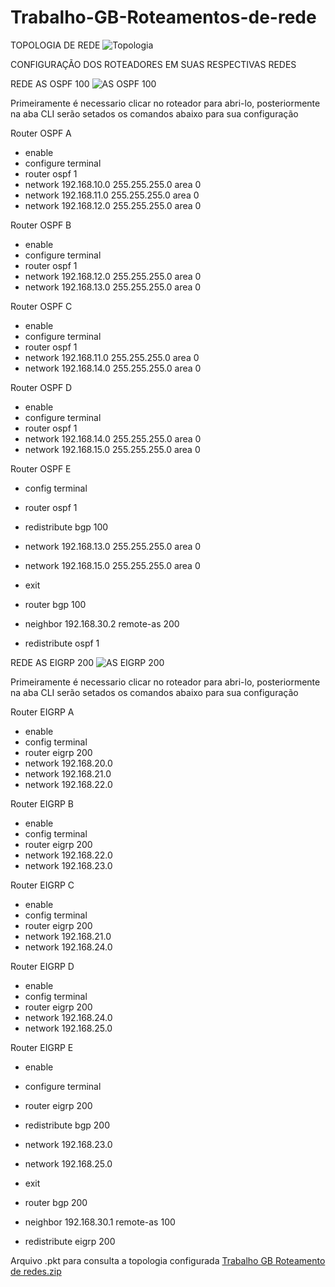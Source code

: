 # Trabalho-GB-Roteamentos-de-rede

TOPOLOGIA DE REDE
![Topologia](https://user-images.githubusercontent.com/67210565/85459884-10751400-b579-11ea-86bb-189d61589f4a.PNG)

CONFIGURAÇÃO DOS ROTEADORES EM SUAS RESPECTIVAS REDES

REDE AS OSPF 100
![AS OSPF 100](https://user-images.githubusercontent.com/67210565/85460218-647ff880-b579-11ea-9f97-c35785dc66ad.PNG)

Primeiramente é necessario clicar no roteador para abri-lo, posteriormente na aba CLI serão setados os comandos abaixo para sua configuração

Router OSPF A
- enable
- configure terminal
- router ospf 1
- network 192.168.10.0 255.255.255.0 area 0
- network 192.168.11.0 255.255.255.0 area 0
- network 192.168.12.0 255.255.255.0 area 0

Router OSPF B
- enable
- configure terminal
- router ospf 1
- network 192.168.12.0 255.255.255.0 area 0
- network 192.168.13.0 255.255.255.0 area 0

Router OSPF C
- enable
- configure terminal
- router ospf 1
- network 192.168.11.0 255.255.255.0 area 0
- network 192.168.14.0 255.255.255.0 area 0

Router OSPF D
- enable
- configure terminal
- router ospf 1
- network 192.168.14.0 255.255.255.0 area 0
- network 192.168.15.0 255.255.255.0 area 0

Router OSPF E
- config terminal
- router ospf 1
- redistribute bgp 100
- network 192.168.13.0 255.255.255.0 area 0
- network 192.168.15.0 255.255.255.0 area 0
- exit

- router bgp 100
- neighbor 192.168.30.2 remote-as 200
- redistribute ospf 1


REDE AS EIGRP 200
![AS EIGRP 200](https://user-images.githubusercontent.com/67210565/85460727-f25be380-b579-11ea-8423-d840cd8bf62a.PNG)

Primeiramente é necessario clicar no roteador para abri-lo, posteriormente na aba CLI serão setados os comandos abaixo para sua configuração

Router EIGRP A
- enable
- config terminal
- router eigrp 200
- network 192.168.20.0
- network 192.168.21.0
- network 192.168.22.0

Router EIGRP B
- enable
- config terminal
- router eigrp 200
- network 192.168.22.0
- network 192.168.23.0

Router EIGRP C
- enable
- config terminal
- router eigrp 200
- network 192.168.21.0
- network 192.168.24.0

Router EIGRP D
- enable
- config terminal
- router eigrp 200
- network 192.168.24.0
- network 192.168.25.0

Router EIGRP E
- enable
- configure terminal
- router eigrp 200
- redistribute bgp 200
- network 192.168.23.0
- network 192.168.25.0
- exit

- router bgp 200
- neighbor 192.168.30.1 remote-as 100
- redistribute eigrp 200



Arquivo .pkt para consulta a topologia configurada
[Trabalho GB Roteamento de redes.zip](https://github.com/RafaelDuprat/Trabalho-GB-Roteamentos-de-rede/files/4821884/Trabalho.GB.Roteamento.de.redes.zip)

